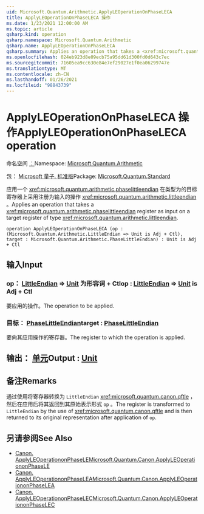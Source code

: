 ```yaml
---
uid: Microsoft.Quantum.Arithmetic.ApplyLEOperationOnPhaseLECA
title: ApplyLEOperationOnPhaseLECA 操作
ms.date: 1/23/2021 12:00:00 AM
ms.topic: article
qsharp.kind: operation
qsharp.namespace: Microsoft.Quantum.Arithmetic
qsharp.name: ApplyLEOperationOnPhaseLECA
qsharp.summary: Applies an operation that takes a <xref:microsoft.quantum.arithmetic.phaselittleendian> register as input on a target register of type <xref:microsoft.quantum.arithmetic.littleendian>.
ms.openlocfilehash: 024eb923d8e09ecb75a95dd61d300fd0d643c7ec
ms.sourcegitcommit: 71605ea9cc630e84e7ef29027e1f0ea06299747e
ms.translationtype: MT
ms.contentlocale: zh-CN
ms.lasthandoff: 01/26/2021
ms.locfileid: "98843739"
---
```

# <a name="applyleoperationonphaseleca-operation"></a><span data-ttu-id="b7368-102">ApplyLEOperationOnPhaseLECA 操作</span><span class="sxs-lookup"><span data-stu-id="b7368-102">ApplyLEOperationOnPhaseLECA operation</span></span>

<span data-ttu-id="b7368-103">命名空间 [：](xref:Microsoft.Quantum.Arithmetic)</span><span class="sxs-lookup"><span data-stu-id="b7368-103">Namespace: [Microsoft.Quantum.Arithmetic](xref:Microsoft.Quantum.Arithmetic)</span></span>

<span data-ttu-id="b7368-104">包： [Microsoft 量子. 标准版](https://nuget.org/packages/Microsoft.Quantum.Standard)</span><span class="sxs-lookup"><span data-stu-id="b7368-104">Package: [Microsoft.Quantum.Standard](https://nuget.org/packages/Microsoft.Quantum.Standard)</span></span>


<span data-ttu-id="b7368-105">应用一个 <xref:microsoft.quantum.arithmetic.phaselittleendian> 在类型为的目标寄存器上采用注册为输入的操作 <xref:microsoft.quantum.arithmetic.littleendian> 。</span><span class="sxs-lookup"><span data-stu-id="b7368-105">Applies an operation that takes a <xref:microsoft.quantum.arithmetic.phaselittleendian> register as input on a target register of type <xref:microsoft.quantum.arithmetic.littleendian>.</span></span>

```qsharp
operation ApplyLEOperationOnPhaseLECA (op : (Microsoft.Quantum.Arithmetic.LittleEndian => Unit is Adj + Ctl), target : Microsoft.Quantum.Arithmetic.PhaseLittleEndian) : Unit is Adj + Ctl
```


## <a name="input"></a><span data-ttu-id="b7368-106">输入</span><span class="sxs-lookup"><span data-stu-id="b7368-106">Input</span></span>

### <a name="op--littleendian--unit--is-adj--ctl"></a><span data-ttu-id="b7368-107">op： [LittleEndian](xref:Microsoft.Quantum.Arithmetic.LittleEndian) => [Unit](xref:microsoft.quantum.lang-ref.unit)  为形容词 + Ctl</span><span class="sxs-lookup"><span data-stu-id="b7368-107">op : [LittleEndian](xref:Microsoft.Quantum.Arithmetic.LittleEndian) => [Unit](xref:microsoft.quantum.lang-ref.unit)  is Adj + Ctl</span></span>

<span data-ttu-id="b7368-108">要应用的操作。</span><span class="sxs-lookup"><span data-stu-id="b7368-108">The operation to be applied.</span></span>


### <a name="target--phaselittleendian"></a><span data-ttu-id="b7368-109">目标： [PhaseLittleEndian](xref:Microsoft.Quantum.Arithmetic.PhaseLittleEndian)</span><span class="sxs-lookup"><span data-stu-id="b7368-109">target : [PhaseLittleEndian](xref:Microsoft.Quantum.Arithmetic.PhaseLittleEndian)</span></span>

<span data-ttu-id="b7368-110">要向其应用操作的寄存器。</span><span class="sxs-lookup"><span data-stu-id="b7368-110">The register to which the operation is applied.</span></span>



## <a name="output--unit"></a><span data-ttu-id="b7368-111">输出： [单元](xref:microsoft.quantum.lang-ref.unit)</span><span class="sxs-lookup"><span data-stu-id="b7368-111">Output : [Unit](xref:microsoft.quantum.lang-ref.unit)</span></span>



## <a name="remarks"></a><span data-ttu-id="b7368-112">备注</span><span class="sxs-lookup"><span data-stu-id="b7368-112">Remarks</span></span>

<span data-ttu-id="b7368-113">通过使用将寄存器转换为 `LittleEndian` <xref:microsoft.quantum.canon.qftle> ，然后在应用后将其返回到其原始表示形式 `op` 。</span><span class="sxs-lookup"><span data-stu-id="b7368-113">The register is transformed to `LittleEndian` by the use of <xref:microsoft.quantum.canon.qftle> and is then returned to its original representation after application of `op`.</span></span>

## <a name="see-also"></a><span data-ttu-id="b7368-114">另请参阅</span><span class="sxs-lookup"><span data-stu-id="b7368-114">See Also</span></span>

- [<span data-ttu-id="b7368-115">Canon. ApplyLEOperationonPhaseLE</span><span class="sxs-lookup"><span data-stu-id="b7368-115">Microsoft.Quantum.Canon.ApplyLEOperationonPhaseLE</span></span>](xref:Microsoft.Quantum.Canon.ApplyLEOperationonPhaseLE)
- [<span data-ttu-id="b7368-116">Canon. ApplyLEOperationonPhaseLEA</span><span class="sxs-lookup"><span data-stu-id="b7368-116">Microsoft.Quantum.Canon.ApplyLEOperationonPhaseLEA</span></span>](xref:Microsoft.Quantum.Canon.ApplyLEOperationonPhaseLEA)
- [<span data-ttu-id="b7368-117">Canon. ApplyLEOperationonPhaseLEC</span><span class="sxs-lookup"><span data-stu-id="b7368-117">Microsoft.Quantum.Canon.ApplyLEOperationonPhaseLEC</span></span>](xref:Microsoft.Quantum.Canon.ApplyLEOperationonPhaseLEC)